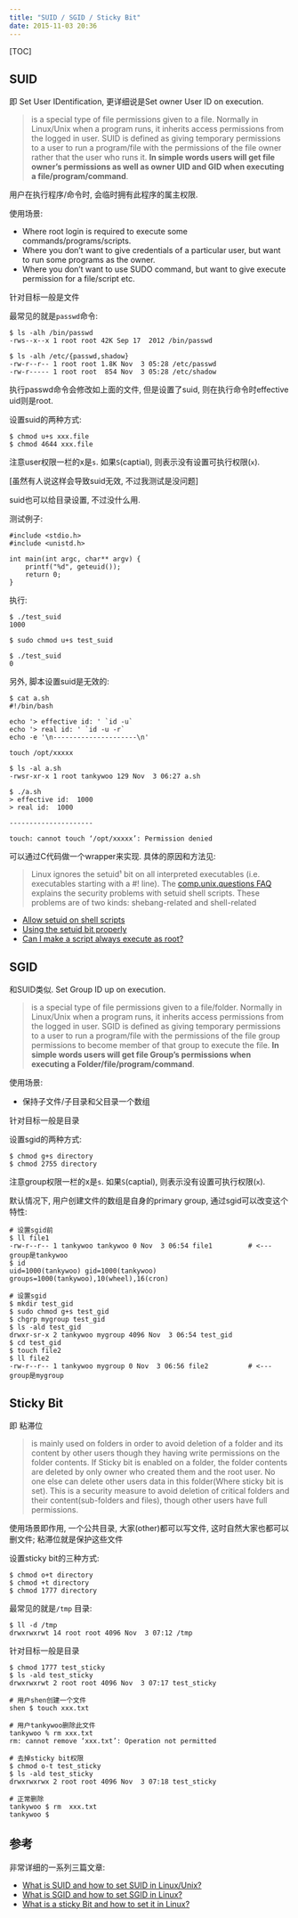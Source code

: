 ```yaml
---
title: "SUID / SGID / Sticky Bit"
date: 2015-11-03 20:36
---
```


[TOC]

## SUID ##

即 Set User IDentification, 更详细说是Set owner User ID on execution.

> is a special type of file permissions given to a file. Normally in Linux/Unix when a program runs, it inherits access permissions from the logged in user. SUID is defined as giving temporary permissions to a user to run a program/file with the permissions of the file owner rather that the user who runs it. **In simple words users will get file owner’s permissions as well as owner UID and GID when executing a file/program/command**.

用户在执行程序/命令时, 会临时拥有此程序的属主权限.

使用场景:

* Where root login is required to execute some commands/programs/scripts.
* Where you don’t want to give credentials of a particular user, but want to run some programs as the owner.
* Where you don’t want to use SUDO command, but want to give execute permission for a file/script etc.

针对目标一般是文件

最常见的就是`passwd`命令:

    $ ls -alh /bin/passwd
    -rws--x--x 1 root root 42K Sep 17  2012 /bin/passwd

    $ ls -alh /etc/{passwd,shadow}
    -rw-r--r-- 1 root root 1.8K Nov  3 05:28 /etc/passwd
    -rw-r----- 1 root root  854 Nov  3 05:28 /etc/shadow

执行passwd命令会修改如上面的文件, 但是设置了suid, 则在执行命令时effective uid则是root.

设置suid的两种方式:

    $ chmod u+s xxx.file
    $ chmod 4644 xxx.file

注意user权限一栏的x是`s`. 如果`S`(captial), 则表示没有设置可执行权限(`x`).

[虽然有人说这样会导致suid无效, 不过我测试是没问题]

suid也可以给目录设置, 不过没什么用.

测试例子:

    #include <stdio.h>
    #include <unistd.h>

    int main(int argc, char** argv) {
        printf("%d", geteuid());
        return 0;
    }

执行:

    $ ./test_suid
    1000

    $ sudo chmod u+s test_suid

    $ ./test_suid
    0

另外, 脚本设置suid是无效的:

    $ cat a.sh
    #!/bin/bash

    echo '> effective id: ' `id -u`
    echo '> real id: ' `id -u -r`
    echo -e '\n---------------------\n'

    touch /opt/xxxxx

    $ ls -al a.sh
    -rwsr-xr-x 1 root tankywoo 129 Nov  3 06:27 a.sh

    $ ./a.sh
    > effective id:  1000
    > real id:  1000

    ---------------------

    touch: cannot touch ‘/opt/xxxxx’: Permission denied

可以通过C代码做一个wrapper来实现. 具体的原因和方法见:

> Linux ignores the setuid¹ bit on all interpreted executables (i.e. executables starting with a #! line). The [comp.unix.questions FAQ](http://www.faqs.org/faqs/unix-faq/faq/part4/section-7.html) explains the security problems with setuid shell scripts. These problems are of two kinds: shebang-related and shell-related

* [Allow setuid on shell scripts](http://unix.stackexchange.com/questions/364/allow-setuid-on-shell-scripts)
* [Using the setuid bit properly](http://unix.stackexchange.com/questions/166817/using-the-setuid-bit-properly)
* [Can I make a script always execute as root?](http://superuser.com/questions/440363/can-i-make-a-script-always-execute-as-root)

## SGID ##

和SUID类似. Set Group ID up on execution.

> is a special type of file permissions given to a file/folder. Normally in Linux/Unix when a program runs, it inherits access permissions from the logged in user. SGID is defined as giving temporary permissions to a user to run a program/file with the permissions of the file group permissions to become member of that group to execute the file. **In simple words users will get file Group’s permissions when executing a Folder/file/program/command**.

使用场景:

* 保持子文件/子目录和父目录一个数组

针对目标一般是目录

设置sgid的两种方式:

    $ chmod g+s directory
    $ chmod 2755 directory

注意group权限一栏的x是`s`. 如果`S`(captial), 则表示没有设置可执行权限(`x`).

默认情况下, 用户创建文件的数组是自身的primary group, 通过sgid可以改变这个特性:

    # 设置sgid前
    $ ll file1
    -rw-r--r-- 1 tankywoo tankywoo 0 Nov  3 06:54 file1         # <--- group是tankywoo
    $ id
    uid=1000(tankywoo) gid=1000(tankywoo) groups=1000(tankywoo),10(wheel),16(cron)

    # 设置sgid
    $ mkdir test_gid
    $ sudo chmod g+s test_gid
    $ chgrp mygroup test_gid
    $ ls -ald test_gid
    drwxr-sr-x 2 tankywoo mygroup 4096 Nov  3 06:54 test_gid
    $ cd test_gid
    $ touch file2
    $ ll file2
    -rw-r--r-- 1 tankywoo mygroup 0 Nov  3 06:56 file2          # <--- group是mygroup

## Sticky Bit ##

即 粘滞位

> is mainly used on folders in order to avoid deletion of a folder and its content by other users though they having write permissions on the folder contents. If Sticky bit is enabled on a folder, the folder contents are deleted by only owner who created them and the root user. No one else can delete other users data in this folder(Where sticky bit is set). This is a security measure to avoid deletion of critical folders and their content(sub-folders and files), though other users have full permissions.

使用场景即作用, 一个公共目录, 大家(other)都可以写文件, 这时自然大家也都可以删文件; 粘滞位就是保护这些文件

设置sticky bit的三种方式:

    $ chmod o+t directory
    $ chmod +t directory
    $ chmod 1777 directory

最常见的就是`/tmp` 目录:

    $ ll -d /tmp
    drwxrwxrwt 14 root root 4096 Nov  3 07:12 /tmp

针对目标一般是目录

    $ chmod 1777 test_sticky
    $ ls -ald test_sticky
    drwxrwxrwt 2 root root 4096 Nov  3 07:17 test_sticky

    # 用户shen创建一个文件
    shen $ touch xxx.txt

    # 用户tankywoo删除此文件
    tankywoo % rm xxx.txt
    rm: cannot remove ‘xxx.txt’: Operation not permitted

    # 去掉sticky bit权限
    $ chmod o-t test_sticky
    $ ls -ald test_sticky
    drwxrwxrwx 2 root root 4096 Nov  3 07:18 test_sticky

    # 正常删除
    tankywoo $ rm  xxx.txt
    tankywoo $ 

## 参考 ##

非常详细的一系列三篇文章:

* [What is SUID and how to set SUID in Linux/Unix?](http://www.linuxnix.com/suid-set-suid-linuxunix/)
* [What is SGID and how to set SGID in Linux?](http://www.linuxnix.com/sgid-set-sgid-linuxunix/)
* [What is a sticky Bit and how to set it in Linux?](http://www.linuxnix.com/sticky-bit-set-linux/)

